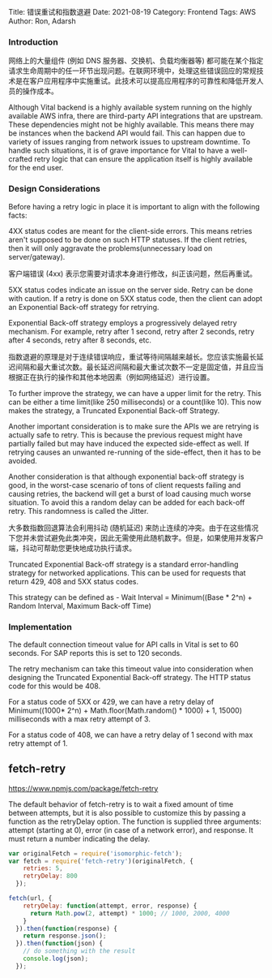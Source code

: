 Title: 错误重试和指数退避
Date: 2021-08-19
Category: Frontend
Tags: AWS
Author: Ron, Adarsh

### Introduction

网络上的大量组件 (例如 DNS 服务器、交换机、负载均衡器等) 都可能在某个指定请求生命周期中的任一环节出现问题。在联网环境中，处理这些错误回应的常规技术是在客户应用程序中实施重试。此技术可以提高应用程序的可靠性和降低开发人员的操作成本。

Although Vital backend is a highly available system running on the highly available AWS infra, there are third-party API integrations that are upstream. These dependencies might not be highly available. This means there may be instances when the backend API would fail. This can happen due to variety of issues ranging from network issues to upstream downtime. To handle such situations, it is of grave importance for Vital to have a well-crafted retry logic that can ensure the application itself is highly available for the end user.

### Design Considerations

Before having a retry logic in place it is important to align with the following facts:

4XX status codes are meant for the client-side errors. This means retries aren't supposed to be done on such HTTP statuses. If the client retries, then it will only aggravate the problems(unnecessary load on server/gateway).

客户端错误 (4xx) 表示您需要对请求本身进行修改，纠正该问题，然后再重试。

5XX status codes indicate an issue on the server side. Retry can be done with caution.
If a retry is done on 5XX status code, then the client can adopt an Exponential Back-off strategy for retrying.

Exponential Back-off strategy employs a progressively delayed retry mechanism. For example, retry after 1 second, retry after 2 seconds, retry after 4 seconds, retry after 8 seconds, etc.

指数退避的原理是对于连续错误响应，重试等待间隔越来越长。您应该实施最长延迟间隔和最大重试次数。最长延迟间隔和最大重试次数不一定是固定值，并且应当根据正在执行的操作和其他本地因素（例如网络延迟）进行设置。

To further improve the strategy, we can have a upper limit for the retry. This can be either a time limit(like 250 milliseconds) or a count(like 10). This now makes the strategy, a Truncated Exponential Back-off Strategy.

Another important consideration is to make sure the APIs we are retrying is actually safe to retry. This is because the previous request might have partially failed but may have induced the expected side-effect as well. If retrying causes an unwanted re-running of the side-effect, then it has to be avoided.

Another consideration is that although exponential back-off strategy is good, in the worst-case scenario of tons of client requests failing and causing retries, the backend will get a burst of load causing much worse situation. To avoid this a random delay can be added for each back-off retry. This randomness is called the Jitter.

大多数指数回退算法会利用抖动 (随机延迟) 来防止连续的冲突。由于在这些情况下您并未尝试避免此类冲突，因此无需使用此随机数字。但是，如果使用并发客户端，抖动可帮助您更快地成功执行请求。

Truncated Exponential Back-off strategy is a standard error-handling strategy for networked applications. This can be used for requests that return 429, 408 and 5XX status codes.

This strategy can be defined as - Wait Interval = Minimum((Base * 2^n) + Random Interval, Maximum Back-off Time)

### Implementation

The default connection timeout value for API calls in Vital is set to 60 seconds. For SAP reports this is set to 120 seconds.

The retry mechanism can take this timeout value into consideration when designing the Truncated Exponential Back-off strategy. The HTTP status code for this would be 408.

For a status code of 5XX or 429, we can have a retry delay of Minimum((1000* 2^n) + Math.floor(Math.random() * 1000) + 1, 15000) milliseconds with a max retry attempt of 3.

For a status code of 408, we can have a retry delay of 1 second with max retry attempt of 1.

## fetch-retry

https://www.npmjs.com/package/fetch-retry

The default behavior of fetch-retry is to wait a fixed amount of time between attempts, but it is also possible to customize this by passing a function as the retryDelay option. The function is supplied three arguments: attempt (starting at 0), error (in case of a network error), and response. It must return a number indicating the delay.

```js
var originalFetch = require('isomorphic-fetch');
var fetch = require('fetch-retry')(originalFetch, {
    retries: 5,
    retryDelay: 800
  });

fetch(url, {
    retryDelay: function(attempt, error, response) {
      return Math.pow(2, attempt) * 1000; // 1000, 2000, 4000
    }
  }).then(function(response) {
    return response.json();
  }).then(function(json) {
    // do something with the result
    console.log(json);
  });
```
